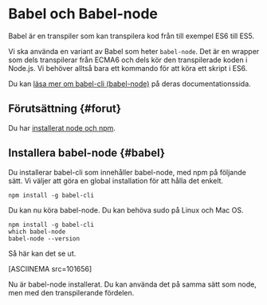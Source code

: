 ---
...
Babel och Babel-node
==================================

Babel är en transpiler som kan transpilera kod från till exempel ES6 till ES5.

Vi ska använda en variant av Babel som heter `babel-node`. Det är en wrapper som dels transpilerar från ECMA6 och dels kör den transpilerade koden i Node.js. Vi behöver alltså bara ett kommando för att köra ett skript i ES6.

Du kan [läsa mer om babel-cli (babel-node)](https://babeljs.io/docs/usage/cli/) på deras documentationssida.



Förutsättning {#forut}
-----------------------------------

Du har [installerat node och npm](labbmiljo/node-och-npm).



Installera babel-node {#babel}
-----------------------------------


Du installerar  babel-cli som innehåller babel-node, med npm på följande sätt. Vi väljer att göra en global installation för att hålla det enkelt.

```text
npm install -g babel-cli
```

Du kan nu köra babel-node. Du kan behöva sudo på Linux och Mac OS.

```text
npm install -g babel-cli
which babel-node
babel-node --version
```

Så här kan det se ut.

[ASCIINEMA src=101656]

Nu är babel-node installerat. Du kan använda det på samma sätt som node, men med den transpilerande fördelen.
